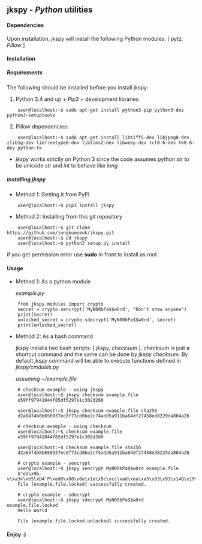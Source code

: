 ## jkspy - *Python* utilities

#### Dependencies

  Upon installation, jkspy will install the following Python modules: [ *pytz, Pillow* ]
  

#### Installation

##### Requirements

  The following should be installed before you install jkspy:

  1. Python 3.4 and up + Pip3 + development libraries

```
    user@localhost:~$ sudo apt-get install python3-pip python3-dev python3-setuptools 
```

  2. Pillow dependencies:
```    
    user@localhost:~$ sudo apt-get install libtiff5-dev libjpeg8-dev zlib1g-dev libfreetype6-dev liblcms2-dev libwebp-dev tcl8.6-dev tk8.6-dev python-tk
```

* *jkspy* works strictly on Python 3 since the code assumes python *str* to be unicode *str* and *int* to behave like *long*

##### Installing *jkspy* 

  * Method 1: Getting it from PyPI
```
    user@localhost:~$ pip3 install jkspy
```    
  * Method 2: Installing from this git repository
```
    user@localhost:~$ git clone https://github.com/jungkumseok/jkspy.git
    user@localhost:~$ cd jkspy
    user@localhost:~$ python3 setup.py install
```
if you get permission error use **sudo** in front to install as root
   
#### Usage

* Method 1: As a python module

  *example.py*
```
    from jkspy.modules import crypto
    secret = crypto.sencrypt('MyN00bPa$$w0rd', "Don't show anyone")
    print(secret)
    unlocked_secret = crypto.sdecrypt('MyN00bPa$$w0rd', secret)
    print(unlocked_secret)
```
    
* Method 2: As a bash command

  jkspy installs two bash scripts: [ *jkspy, checksum* ].
  *checksum* is just a shortcut command and the same can be done by *jkspy checksum*.
  By default *jkspy* command will be able to execute functions defined in *jkspy/cmdutils.py*


  *assuming ~/example.file*
```
    # checksum example - using jkspy
    user@localhost:~$ jkspy checksum example.file
    e59ff97941044f85df5297e1c302d260
    
    user@localhost:~$ jkspy checksum example.file sha256
    d2a84f4b8b650937ec8f73cd8be2c74add5a911ba64df27458ed8229da804a26
    
    # checksum example - using checksum
    user@localhost:~$ checksum example.file
    e59ff97941044f85df5297e1c302d260
    
    user@localhost:~$ checksum example.file sha256
    d2a84f4b8b650937ec8f73cd8be2c74add5a911ba64df27458ed8229da804a26
    
    # crypto example - sencrypt
    user@localhost:~$ jkspy sencrypt MyN00bPa$$w0rd example.file
    b"e1\x9b-v\xa3<\xb5\xb4'P\xedU\x00\x0e\x1e\x9c\xcc\xad\xea\xa5\x03\x91\x14Q\x19\x83\xf4\x83\xa6\xc1&\x08\x14\x0b\x7fOgd`'\x08\x7f\xe8l\xbb:\x92"
    File [example.file.locked] successfully created.
    
    # crypto example - sdecrypt
    user@localhost:~$ jkspy sdecrypt MyN00bPa$$w0rd example.file.locked
    Hello World
    
    File [example.file.locked.unlocked] successfully created.
```
    
#### Enjoy :)